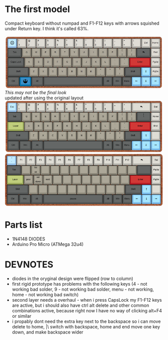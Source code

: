 # The first model

Compact keyboard without numpad and F1-F12 keys with arrows squished under Return key. I think it's called 63%.

![visual](https://raw.githubusercontent.com/paulogliwa/Keyboard/master/CompactNoFkeys/Images/RoughVisualisation.jpg)   
*This may not be the final look*   
updated after using the original layout   
![layer1](https://raw.githubusercontent.com/paulogliwa/Keyboard/master/CompactNoFkeys/Images/layoutRework.png)  
![layer2](https://raw.githubusercontent.com/paulogliwa/Keyboard/master/CompactNoFkeys/Images/layoutReworkLayer2.png)  

# Parts list
+ 1N4148 DIODES
+ Arduino Pro Micro (ATMega 32u4)

# DEVNOTES
+ diodes in the oryginal design were flipped (row to column)
+ first rigid prototype has problems with the following keys (4 - not working bad solder, 9 - not working bad solder, menu - not working, home - not working bad switch)
+ second layer needs a overhaul - when i press CapsLock my F1-F12 keys are active, but i should also have ctrl alt delete and other common combinations active, because right now I have no way of clicking alt+F4 or similar
+ i propably dont need the extra key next to the backspace so i can move delete to home, |\ switch with backspace, home and end move one key down, and make backspace wider 

